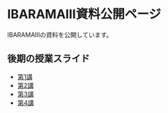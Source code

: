 # IBARAMAⅢ資料公開ページ

IBARAMAⅢの資料を公開しています。

## 後期の授業スライド

- [第1講](第1講.pdf)
- [第2講](第2講.pdf)
- [第3講](第3講.pdf)
- [第4講](第4講.pdf)
